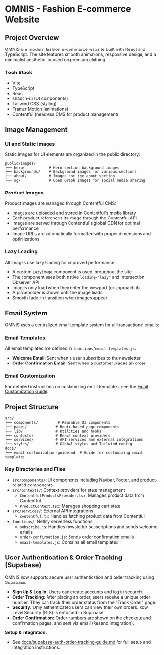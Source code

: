 # OMNIS - Fashion E-commerce Website

## Project Overview

OMNIS is a modern fashion e-commerce website built with React and TypeScript. The site features smooth animations, responsive design, and a minimalist aesthetic focused on premium clothing.

### Tech Stack

- Vite
- TypeScript
- React
- shadcn-ui (UI components)
- Tailwind CSS (styling)
- Framer Motion (animations)
- Contentful (headless CMS for product management)

## Image Management

### UI and Static Images

Static images for UI elements are organized in the public directory:

```
public/images/
├── hero/           # Hero section background images
├── backgrounds/    # Background images for various sections
├── about/          # Images for the about section
└── og/             # Open Graph images for social media sharing
```

### Product Images

Product images are managed through Contentful CMS:

- Images are uploaded and stored in Contentful's media library
- Each product references its image through the Contentful API
- Images are served through Contentful's global CDN for optimal performance
- Image URLs are automatically formatted with proper dimensions and optimizations

### Lazy Loading

All images use lazy loading for improved performance:

- A custom `LazyImage` component is used throughout the site
- The component uses both native `loading="lazy"` and Intersection Observer API
- Images only load when they enter the viewport (or approach it)
- A placeholder is shown until the image loads
- Smooth fade-in transition when images appear

## Email System

OMNIS uses a centralized email template system for all transactional emails:

### Email Templates

All email templates are defined in `functions/email-templates.js`:

- **Welcome Email**: Sent when a user subscribes to the newsletter
- **Order Confirmation Email**: Sent when a customer places an order

### Email Customization

For detailed instructions on customizing email templates, see the [Email Customization Guide](docs/email-customization-guide.md).

## Project Structure

```
src/
├── components/         # Reusable UI components
├── pages/             # Route-based page components
├── lib/               # Utilities and hooks
├── contexts/          # React context providers
├── services/          # API services and external integrations
└── styles/            # Global styles and Tailwind config
docs/
└── email-customization-guide.md  # Guide for customizing email templates
```

### Key Directories and Files

- `src/components/`: UI components including Navbar, Footer, and product-related components
- `src/contexts/`: Context providers for state management
  - `ContentfulProductsProvider.tsx`: Manages product data from Contentful
  - `ProductContext.tsx`: Manages shopping cart state
- `src/services/`: External API integrations
  - `contentful.ts`: Handles fetching product data from Contentful
- `functions/`: Netlify serverless functions
  - `subscribe.js`: Handles newsletter subscriptions and sends welcome emails
  - `order-confirmation.js`: Sends order confirmation emails
  - `email-templates.js`: Contains all email templates

## User Authentication & Order Tracking (Supabase)

OMNIS now supports secure user authentication and order tracking using Supabase:

- **Sign Up & Log In:** Users can create accounts and log in securely.
- **Order Tracking:** After placing an order, users receive a unique order number. They can track their order status from the "Track Order" page.
- **Security:** Only authenticated users can view their own orders. Row Level Security (RLS) is enforced in Supabase.
- **Order Confirmation:** Order numbers are shown on the checkout and confirmation pages, and sent via email (Resend integration).

**Setup & Integration:**
- See [docs/supabase-auth-order-tracking-guide.md](docs/supabase-auth-order-tracking-guide.md) for full setup and integration instructions.
